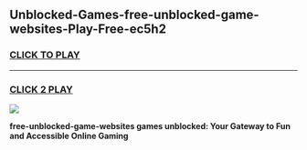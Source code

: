 
## Unblocked-Games-free-unblocked-game-websites-Play-Free-ec5h2
<h3>
<a href="https://premium76.site?title=free-unblocked-game-websites&ref=20A">CLICK TO PLAY</a></h3>
<hr>

<h3>
<a href="https://premium76.site?title=free-unblocked-game-websites&ref=20A">CLICK 2 PLAY</a>
  
</h3>

<a href="https://premium76.site?title=free-unblocked-game-websites&ref=20A"><img src="https://clearcache.store/games.png"></a>


**free-unblocked-game-websites games unblocked: Your Gateway to Fun and Accessible Online Gaming**
